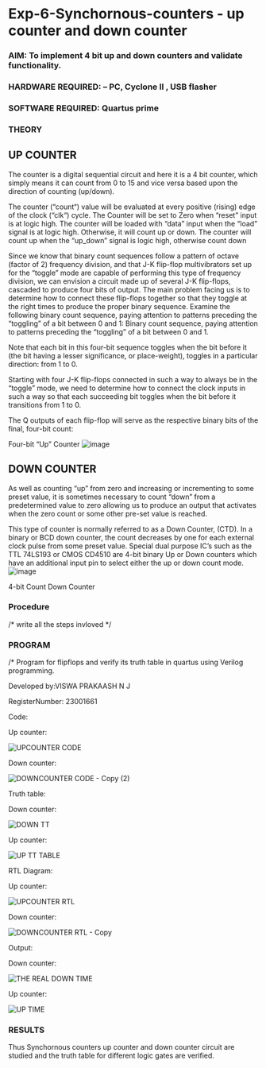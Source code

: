 # Exp-6-Synchornous-counters - up counter and down counter 
### AIM: To implement 4 bit up and down counters and validate  functionality.
### HARDWARE REQUIRED:  – PC, Cyclone II , USB flasher
### SOFTWARE REQUIRED:   Quartus prime
### THEORY 

## UP COUNTER 
The counter is a digital sequential circuit and here it is a 4 bit counter, which simply means it can count from 0 to 15 and vice versa based upon the direction of counting (up/down). 

The counter (“count“) value will be evaluated at every positive (rising) edge of the clock (“clk“) cycle.
The Counter will be set to Zero when “reset” input is at logic high.
The counter will be loaded with “data” input when the “load” signal is at logic high. Otherwise, it will count up or down.
The counter will count up when the “up_down” signal is logic high, otherwise count down

Since we know that binary count sequences follow a pattern of octave (factor of 2) frequency division, and that J-K flip-flop multivibrators set up for the “toggle” mode are capable of performing this type of frequency division, we can envision a circuit made up of several J-K flip-flops, cascaded to produce four bits of output.
The main problem facing us is to determine how to connect these flip-flops together so that they toggle at the right times to produce the proper binary sequence.
Examine the following binary count sequence, paying attention to patterns preceding the “toggling” of a bit between 0 and 1:
Binary count sequence, paying attention to patterns preceding the “toggling” of a bit between 0 and 1.

Note that each bit in this four-bit sequence toggles when the bit before it (the bit having a lesser significance, or place-weight), toggles in a particular direction: from 1 to 0.



 
 

Starting with four J-K flip-flops connected in such a way to always be in the “toggle” mode, we need to determine how to connect the clock inputs in such a way so that each succeeding bit toggles when the bit before it transitions from 1 to 0.

The Q outputs of each flip-flop will serve as the respective binary bits of the final, four-bit count:

 
 

Four-bit “Up” Counter
![image](https://user-images.githubusercontent.com/36288975/169644758-b2f4339d-9532-40c5-af40-8f4f8c942e2c.png)



## DOWN COUNTER 

As well as counting “up” from zero and increasing or incrementing to some preset value, it is sometimes necessary to count “down” from a predetermined value to zero allowing us to produce an output that activates when the zero count or some other pre-set value is reached.

This type of counter is normally referred to as a Down Counter, (CTD). In a binary or BCD down counter, the count decreases by one for each external clock pulse from some preset value. Special dual purpose IC’s such as the TTL 74LS193 or CMOS CD4510 are 4-bit binary Up or Down counters which have an additional input pin to select either the up or down count mode.
![image](https://user-images.githubusercontent.com/36288975/169644844-1a14e123-7228-4ed8-81a9-eb937dff4ac8.png)


4-bit Count Down Counter
### Procedure
/* write all the steps invloved */



### PROGRAM 
/*
Program for flipflops  and verify its truth table in quartus using Verilog programming.

Developed by:VISWA PRAKAASH N J

RegisterNumber:  23001661

Code:

Up counter:

![UPCOUNTER CODE](https://github.com/ViswaPrakaashNJ/Exp-7-Synchornous-counters-/assets/150996664/4bda84c6-0eae-4837-99d5-f516e990f052)

Down counter:

![DOWNCOUNTER CODE - Copy (2)](https://github.com/ViswaPrakaashNJ/Exp-7-Synchornous-counters-/assets/150996664/a0a3e0c1-1361-4a96-a7ad-6a5e9cda091a)

Truth table:

Down counter:

![DOWN TT](https://github.com/ViswaPrakaashNJ/Exp-7-Synchornous-counters-/assets/150996664/4bef5b76-343c-4a4a-ad37-d08fc351aad0)

Up counter:

![UP TT TABLE](https://github.com/ViswaPrakaashNJ/Exp-7-Synchornous-counters-/assets/150996664/a498a036-bf10-4193-8545-1611643cd197)

RTL Diagram:

Up counter:

![UPCOUNTER RTL](https://github.com/ViswaPrakaashNJ/Exp-7-Synchornous-counters-/assets/150996664/2c11debf-51f0-4a72-8ac1-01e1187081cd)

Down counter:

![DOWNCOUNTER RTL - Copy](https://github.com/ViswaPrakaashNJ/Exp-7-Synchornous-counters-/assets/150996664/894a008b-a4c3-4ae6-b69b-5a721f1e169a)

Output:

Down counter:

![THE REAL DOWN TIME](https://github.com/ViswaPrakaashNJ/Exp-7-Synchornous-counters-/assets/150996664/199aa29d-6684-4af6-a523-878f20221ad5)

Up counter:

![UP TIME](https://github.com/ViswaPrakaashNJ/Exp-7-Synchornous-counters-/assets/150996664/2fdc93e3-0ff3-451c-8989-5fbe23b7a7d7)









### RESULTS 

Thus Synchornous counters up counter and down counter circuit are studied and the truth table for
different logic gates are verified.
